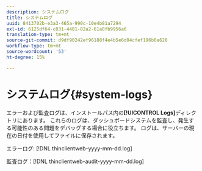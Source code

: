 ```yaml
---
description: システムログ
title: システムログ
uuid: 8413702b-e3a3-465a-990c-10e4b81a7294
exl-id: 6125df64-c831-4481-82a2-61a8fb9956a6
translation-type: tm+mt
source-git-commit: d9df90242ef96188f4e4b5e6d04cfef196b0a628
workflow-type: tm+mt
source-wordcount: '53'
ht-degree: 15%

---
```


# システムログ{#system-logs}

エラーおよび監査ログは、インストールパス内の&#x200B;**[!UICONTROL Logs]**&#x200B;ディレクトリにあります。 これらのログは、ダッシュボードシステムを監査し、発生する可能性のある問題をデバッグする場合に役立ちます。 ログは、サーバーの現在の日付を使用してファイルに保存されます。

エラーログ: [!DNL thinclientweb-yyyy-mm-dd.log]

監査ログ：[!DNL thinclientweb-audit-yyyy-mm-dd.log]
